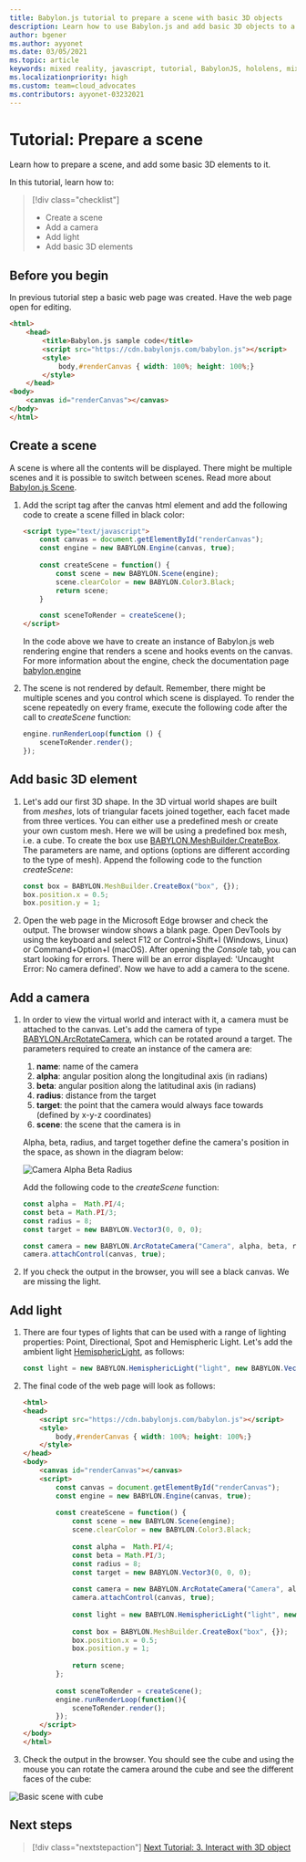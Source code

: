 ```yaml
---
title: Babylon.js tutorial to prepare a scene with basic 3D objects
description: Learn how to use Babylon.js and add basic 3D objects to a scene.
author: bgener
ms.author: ayyonet
ms.date: 03/05/2021
ms.topic: article
keywords: mixed reality, javascript, tutorial, BabylonJS, hololens, mixed reality, UWP, Windows 10, WebXR, immersive web
ms.localizationpriority: high
ms.custom: team=cloud_advocates
ms.contributors: ayyonet-03232021
---
```


# Tutorial: Prepare a scene

Learn how to prepare a scene, and add some basic 3D elements to it.

In this tutorial, learn how to:

> [!div class="checklist"]
> * Create a scene
> * Add a camera
> * Add light
> * Add basic 3D elements

## Before you begin

In previous tutorial step a basic web page was created. Have the web page open for editing.

```html
<html>
    <head>
        <title>Babylon.js sample code</title>
        <script src="https://cdn.babylonjs.com/babylon.js"></script>
        <style>
            body,#renderCanvas { width: 100%; height: 100%;}
        </style>
    </head>
<body>
    <canvas id="renderCanvas"></canvas>
</body>
</html>
```

## Create a scene

A scene is where all the contents will be displayed. There might be multiple scenes and it is possible to switch between scenes. Read more about [Babylon.js Scene](https://doc.babylonjs.com/divingDeeper/scene).

1. Add the script tag after the canvas html element and add the following code to create a scene filled in black color:

    ```html
    <script type="text/javascript">
        const canvas = document.getElementById("renderCanvas");
        const engine = new BABYLON.Engine(canvas, true);
        
        const createScene = function() {
            const scene = new BABYLON.Scene(engine);
            scene.clearColor = new BABYLON.Color3.Black;
            return scene;
        }

        const sceneToRender = createScene();
    </script>
    ```

    In the code above we have to create an instance of Babylon.js web rendering engine that renders a scene and hooks events on the canvas. For more information about the engine, check the documentation page [babylon.engine](https://doc.babylonjs.com/typedoc/classes/babylon.engine)

1. The scene is not rendered by default. Remember, there might be multiple scenes and you control which scene is displayed. To render the scene repeatedly on every frame, execute the following code after the call to *createScene* function:

    ```javascript
    engine.runRenderLoop(function () {
        sceneToRender.render();
    });
    ```

## Add basic 3D element

1. Let's add our first 3D shape. In the 3D virtual world shapes are built from *meshes*, lots of triangular facets joined together, each facet made from three vertices. You can either use a predefined mesh or create your own custom mesh. Here we will be using a predefined box mesh, i.e. a cube. To create the box use [BABYLON.MeshBuilder.CreateBox](https://doc.babylonjs.com/divingDeeper/mesh/creation/set/box). The parameters are name, and options (options are different according to the type of mesh). Append the following code to the function *createScene*:

    ```javascript
    const box = BABYLON.MeshBuilder.CreateBox("box", {});
    box.position.x = 0.5;
    box.position.y = 1;
    ```

1. Open the web page in the Microsoft Edge browser and check the output. The browser window shows a blank page. Open DevTools by using the keyboard and select F12 or Control+Shift+I (Windows, Linux) or Command+Option+I (macOS). After opening the *Console* tab, you can start looking for errors. There will be an error displayed: 'Uncaught Error: No camera defined'. Now we have to add a camera to the scene.

## Add a camera

1. In order to view the virtual world and interact with it, a camera must be attached to the canvas. Let's add the camera of type [BABYLON.ArcRotateCamera](https://doc.babylonjs.com/divingDeeper/cameras/camera_introduction#arc-rotate-camera), which can be rotated around a target. The parameters required to create an instance of the camera are:
    1. **name**: name of the camera
    1. **alpha**: angular position along the longitudinal axis (in radians)
    1. **beta**: angular position along the latitudinal axis (in radians)
    1. **radius**: distance from the target
    1. **target**: the point that the camera would always face towards (defined by x-y-z coordinates)
    1. **scene**: the scene that the camera is in

    Alpha, beta, radius, and target together define the camera's position in the space, as shown in the diagram below:

    ![Camera Alpha Beta Radius](../images/camera-alpha-beta-radius.jpg)

    Add the following code to the *createScene* function:

    ```javascript
    const alpha =  Math.PI/4;
    const beta = Math.PI/3;
    const radius = 8;
    const target = new BABYLON.Vector3(0, 0, 0);
    
    const camera = new BABYLON.ArcRotateCamera("Camera", alpha, beta, radius, target, scene);
    camera.attachControl(canvas, true);
    ```

1. If you check the output in the browser, you will see a black canvas. We are missing the light.

## Add light

1. There are four types of lights that can be used with a range of lighting properties: Point, Directional, Spot and Hemispheric Light. Let's add the ambient light [HemisphericLight](https://doc.babylonjs.com/typedoc/classes/babylon.hemisphericlight), as follows:

    ```javascript
    const light = new BABYLON.HemisphericLight("light", new BABYLON.Vector3(1, 1, 0));
    ```

1. The final code of the web page will look as follows:

    ```html
    <html>
    <head>
        <script src="https://cdn.babylonjs.com/babylon.js"></script>
        <style>
            body,#renderCanvas { width: 100%; height: 100%;}
        </style>
    </head>
    <body>
        <canvas id="renderCanvas"></canvas>
        <script>
            const canvas = document.getElementById("renderCanvas");
            const engine = new BABYLON.Engine(canvas, true);
            
            const createScene = function() {
                const scene = new BABYLON.Scene(engine);
                scene.clearColor = new BABYLON.Color3.Black;
                
                const alpha =  Math.PI/4;
                const beta = Math.PI/3;
                const radius = 8;
                const target = new BABYLON.Vector3(0, 0, 0);
                
                const camera = new BABYLON.ArcRotateCamera("Camera", alpha, beta, radius, target, scene);
                camera.attachControl(canvas, true);
                
                const light = new BABYLON.HemisphericLight("light", new BABYLON.Vector3(1, 1, 0));
                
                const box = BABYLON.MeshBuilder.CreateBox("box", {});
                box.position.x = 0.5;
                box.position.y = 1;
                
                return scene;
            };
            
            const sceneToRender = createScene();
            engine.runRenderLoop(function(){
                sceneToRender.render();
            });
        </script>
    </body>
    </html>
    ```

1. Check the output in the browser. You should see the cube and using the mouse you can rotate the camera around the cube and see the different faces of the cube:

![Basic scene with cube](../images/hello-world-basic-scene.png)

## Next steps

> [!div class="nextstepaction"]
> [Next Tutorial: 3. Interact with 3D object](interact-03.md)

